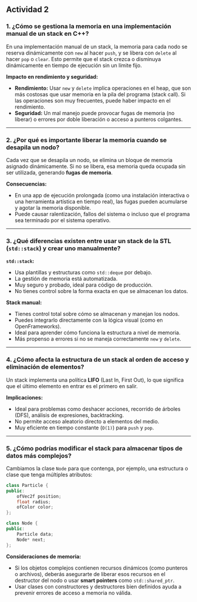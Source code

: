 Actividad 2
---
### 1. ¿Cómo se gestiona la memoria en una implementación manual de un stack en C++?

En una implementación manual de un stack, la memoria para cada nodo se reserva dinámicamente con `new` al hacer `push`, y se libera con `delete` al hacer `pop` o `clear`. Esto permite que el stack crezca o disminuya dinámicamente en tiempo de ejecución sin un límite fijo.

**Impacto en rendimiento y seguridad:**
- **Rendimiento:** Usar `new` y `delete` implica operaciones en el heap, que son más costosas que usar memoria en la pila del programa (stack call). Si las operaciones son muy frecuentes, puede haber impacto en el rendimiento.
- **Seguridad:** Un mal manejo puede provocar fugas de memoria (no liberar) o errores por doble liberación o acceso a punteros colgantes.

---

### 2. ¿Por qué es importante liberar la memoria cuando se desapila un nodo?

Cada vez que se desapila un nodo, se elimina un bloque de memoria asignado dinámicamente. Si no se libera, esa memoria queda ocupada sin ser utilizada, generando **fugas de memoria**.

**Consecuencias:**
- En una app de ejecución prolongada (como una instalación interactiva o una herramienta artística en tiempo real), las fugas pueden acumularse y agotar la memoria disponible.
- Puede causar ralentización, fallos del sistema o incluso que el programa sea terminado por el sistema operativo.

---

### 3. ¿Qué diferencias existen entre usar un stack de la STL (`std::stack`) y crear uno manualmente?

**`std::stack`:**
- Usa plantillas y estructuras como `std::deque` por debajo.
- La gestión de memoria está automatizada.
- Muy seguro y probado, ideal para código de producción.
- No tienes control sobre la forma exacta en que se almacenan los datos.

**Stack manual:**
- Tienes control total sobre cómo se almacenan y manejan los nodos.
- Puedes integrarlo directamente con la lógica visual (como en OpenFrameworks).
- Ideal para aprender cómo funciona la estructura a nivel de memoria.
- Más propenso a errores si no se maneja correctamente `new` y `delete`.

---

### 4. ¿Cómo afecta la estructura de un stack al orden de acceso y eliminación de elementos?

Un stack implementa una política **LIFO** (Last In, First Out), lo que significa que el último elemento en entrar es el primero en salir.

**Implicaciones:**
- Ideal para problemas como deshacer acciones, recorrido de árboles (DFS), análisis de expresiones, backtracking.
- No permite acceso aleatorio directo a elementos del medio.
- Muy eficiente en tiempo constante (`O(1)`) para `push` y `pop`.

---

### 5. ¿Cómo podrías modificar el stack para almacenar tipos de datos más complejos?

Cambiamos la clase `Node` para que contenga, por ejemplo, una estructura o clase que tenga múltiples atributos:

```cpp
class Particle {
public:
    ofVec2f position;
    float radius;
    ofColor color;
};

class Node {
public:
    Particle data;
    Node* next;
};
```

**Consideraciones de memoria:**
- Si los objetos complejos contienen recursos dinámicos (como punteros o archivos), deberás asegurarte de liberar esos recursos en el destructor del nodo o usar **smart pointers** como `std::shared_ptr`.
- Usar clases con constructores y destructores bien definidos ayuda a prevenir errores de acceso a memoria no válida. 
